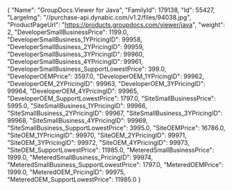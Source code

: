 {
    "Name": "GroupDocs.Viewer for Java",
    "FamilyId": 179138,
    "Id": 55427,
    "LargeImg": "//purchase-api.dynabic.com/v1.2/files/94038.jpg",
    "ProductPageUrl": "https://products.groupdocs.com/viewer/java",
    "weight": 2,
    "DeveloperSmallBusinessPrice": 1199.0,
    "DeveloperSmallBusiness_1YPricingID": 99958,
    "DeveloperSmallBusiness_2YPricingID": 99959,
    "DeveloperSmallBusiness_3YPricingID": 99960,
    "DeveloperSmallBusiness_4YPricingID": 99961,
    "DeveloperSmallBusiness_SupportLowestPrice": 399.0,
    "DeveloperOEMPrice": 3597.0,
    "DeveloperOEM_1YPricingID": 99962,
    "DeveloperOEM_2YPricingID": 99963,
    "DeveloperOEM_3YPricingID": 99964,
    "DeveloperOEM_4YPricingID": 99965,
    "DeveloperOEM_SupportLowestPrice": 1797.0,
    "SiteSmallBusinessPrice": 5995.0,
    "SiteSmallBusiness_1YPricingID": 99966,
    "SiteSmallBusiness_2YPricingID": 99967,
    "SiteSmallBusiness_3YPricingID": 99968,
    "SiteSmallBusiness_4YPricingID": 99969,
    "SiteSmallBusiness_SupportLowestPrice": 3995.0,
    "SiteOEMPrice": 16786.0,
    "SiteOEM_1YPricingID": 99970,
    "SiteOEM_2YPricingID": 99971,
    "SiteOEM_3YPricingID": 99972,
    "SiteOEM_4YPricingID": 99973,
    "SiteOEM_SupportLowestPrice": 11985.0,
    "MeteredSmallBusinessPrice": 1999.0,
    "MeteredSmallBusiness_PricingID": 99974,
    "MeteredSmallBusiness_SupportLowestPrice": 1797.0,
    "MeteredOEMPrice": 1999.0,
    "MeteredOEM_PricingID": 99975,
    "MeteredOEM_SupportLowestPrice": 11985.0
}